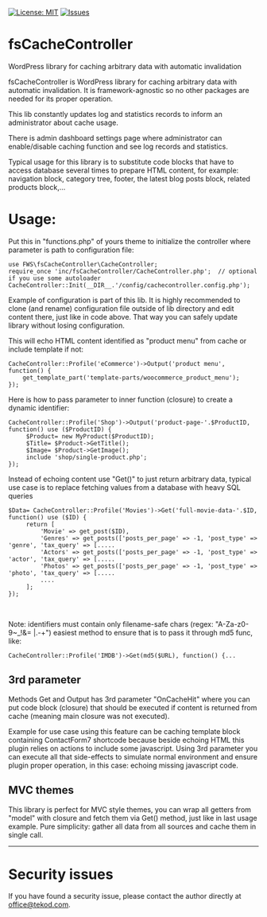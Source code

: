 [![License: MIT](https://img.shields.io/badge/License-MIT-yellow.svg)](https://opensource.org/licenses/MIT)
[![Issues](https://img.shields.io/github/issues/tekod/mScan.svg)](https://github.com/tekod/mScan/issues)

# fsCacheController
WordPress library for caching arbitrary data with automatic invalidation 

fsCacheController is WordPress library for caching arbitrary data with automatic invalidation.
It is framework-agnostic so no other packages are needed for its proper operation.

This lib constantly updates log and statistics records to inform an administrator about cache usage.

There is admin dashboard settings page where administrator can enable/disable caching function
and see log records and statistics.

Typical usage for this library is to substitute code blocks that have to 
access database several times to prepare HTML content,
for example: navigation block, category tree, footer, the latest blog posts block, related products block,...


# Usage:

Put this in "functions.php" of yours theme to initialize the controller where parameter is path to configuration file:<br>
```
use FWS\fsCacheController\CacheController;
require_once 'inc/fsCacheController/CacheController.php';  // optional if you use some autoloader
CacheController::Init(__DIR__.'/config/cachecontroller.config.php');
```


Example of configuration is part of this lib.
It is highly recommended to clone (and rename) configuration file outside of lib directory and edit content there, just like in code above. 
That way you can safely update library without losing configuration.


This will echo HTML content identified as "product menu" from cache or include template if not:
```
CacheController::Profile('eCommerce')->Output('product menu', function() {
    get_template_part('template-parts/woocommerce_product_menu');
});
```


Here is how to pass parameter to inner function (closure) to create a dynamic identifier:
```
CacheController::Profile('Shop')->Output('product-page-'.$ProductID, function() use ($ProductID) {
     $Product= new MyProduct($ProductID);
     $Title= $Product->GetTitle();
     $Image= $Product->GetImage();
     include 'shop/single-product.php';
});
```


Instead of echoing content use "Get()" to just return arbitrary data,
typical use case is to replace fetching values from a database with heavy SQL queries
```
$Data= CacheController::Profile('Movies')->Get('full-movie-data-'.$ID, function() use ($ID) {
     return [
         'Movie' => get_post($ID),
         'Genres' => get_posts(['posts_per_page' => -1, 'post_type' => 'genre', 'tax_query' => [.....
         'Actors' => get_posts(['posts_per_page' => -1, 'post_type' => 'actor', 'tax_query' => [.....
         'Photos' => get_posts(['posts_per_page' => -1, 'post_type' => 'photo', 'tax_query' => [.....
         ....
     ];
});
```
<br>

Note: identifiers must contain only filename-safe chars (regex: "A-Za-z0-9~_!&= \|\.\-\+")
easiest method to ensure that is to pass it through md5 func, like: 
``` 
CacheController::Profile('IMDB')->Get(md5($URL), function() {...
```


## 3rd parameter
Methods Get and Output has 3rd parameter "OnCacheHit" where you can put code block (closure) 
that should be executed if content is returned from cache (meaning main closure was not executed).

Example for use case using this feature can be caching template block containing ContactForm7 shortcode
because beside echoing HTML this plugin relies on actions to include some javascript. 
Using 3rd parameter you can execute all that side-effects to simulate normal environment 
and ensure plugin proper operation, in this case: echoing missing javascript code. 


## MVC themes
This library is perfect for MVC style themes,
you can wrap all getters from "model" with closure and fetch them via Get() method, just like in last usage example.
Pure simplicity: gather all data from all sources and cache them in single call. 


---

# Security issues

If you have found a security issue, please contact the author directly at office@tekod.com.

